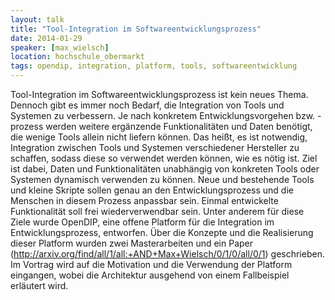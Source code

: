 ```yaml
---
layout: talk
title: "Tool-Integration im Softwareentwicklungsprozess"
date: 2014-01-29
speaker: [max_wielsch]
location: hochschule_obermarkt
tags: opendip, integration, platform, tools, softwareentwicklung
---
```


Tool-Integration im Softwareentwicklungsprozess ist kein neues Thema. Dennoch gibt es immer noch Bedarf, die Integration
von Tools und Systemen zu verbessern. Je nach konkretem Entwicklungsvorgehen bzw. -prozess werden weitere ergänzende
Funktionalitäten und Daten benötigt, die wenige Tools allein nicht liefern können. Das heißt, es ist notwendig,
Integration zwischen Tools und Systemen verschiedener Hersteller zu schaffen, sodass diese so verwendet werden können,
wie es nötig ist. Ziel ist dabei, Daten und Funktionalitäten unabhängig von konkreten Tools oder Systemen dynamisch
verwenden zu können. Neue und bestehende Tools und kleine Skripte sollen genau an den Entwicklungsprozess und die
Menschen in diesem Prozess anpassbar sein. Einmal entwickelte Funktionalität soll frei wiederverwendbar sein. Unter
anderem für diese Ziele wurde OpenDIP, eine offene Platform für die Integration im Entwicklungsprozess, entworfen. Über
die Konzepte und die Realisierung dieser Platform wurden zwei Masterarbeiten und ein Paper
(http://arxiv.org/find/all/1/all:+AND+Max+Wielsch/0/1/0/all/0/1) geschrieben. Im Vortrag wird auf die Motivation und die
Verwendung der Platform eingangen, wobei die Architektur ausgehend von einem Fallbeispiel erläutert wird.
